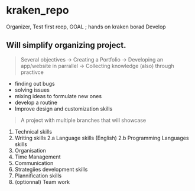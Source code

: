 # kraken_repo
Organizer, Test first reep, GOAL ;  hands on kraken borad
Develop
## Will simplify organizing project. 

> Several objectives 
-> Creating a Portfolio
-> Developing an app/website in parrallel
-> Collecting knowledge (also) through practivce 
   * finding out bugs
   * solving issues
   * mixing ideas to formulate new ones
   * develop a routine 
   * Improve design and customization skills
   
> A project with multiple branches that will showcase 
  1. Technical skills
  2. Writing skills
   2.a Language skills (English)
   2.b Programming Languages skills
  3. Organisation
  4. Time Management
  5. Communication
  6. Strategiies development skills
  7. Plannification skills 
  8. (optionnal) Team work
  
